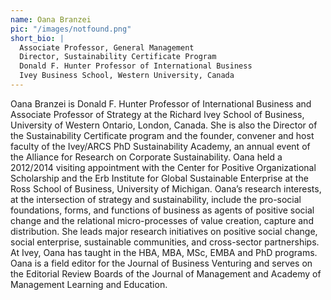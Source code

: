 ```yaml
---
name: Oana Branzei
pic: "/images/notfound.png"
short_bio: | 
  Associate Professor, General Management
  Director, Sustainability Certificate Program
  Donald F. Hunter Professor of International Business
  Ivey Business School, Western University, Canada 
---
```

Oana Branzei is Donald F. Hunter Professor of International Business and Associate Professor of Strategy at the Richard Ivey School of Business, University of Western Ontario, London, Canada. She is also the Director of the Sustainability Certificate program and the founder, convener and host faculty of the Ivey/ARCS PhD Sustainability Academy, an annual event of the Alliance for Research on Corporate Sustainability. Oana held a 2012/2014 visiting appointment with the Center for Positive Organizational Scholarship and the Erb Institute for Global Sustainable Enterprise at the Ross School of Business, University of Michigan. Oana’s research interests, at the intersection of strategy and sustainability, include the pro-social foundations, forms, and functions of business as agents of positive social change and the relational micro-processes of value creation, capture and distribution. She leads major research initiatives on positive social change, social enterprise, sustainable communities, and cross-sector partnerships. At Ivey, Oana has taught in the HBA, MBA, MSc, EMBA and PhD programs. Oana is a field editor for the Journal of Business Venturing and serves on the Editorial Review Boards of the Journal of Management and Academy of Management Learning and Education.
